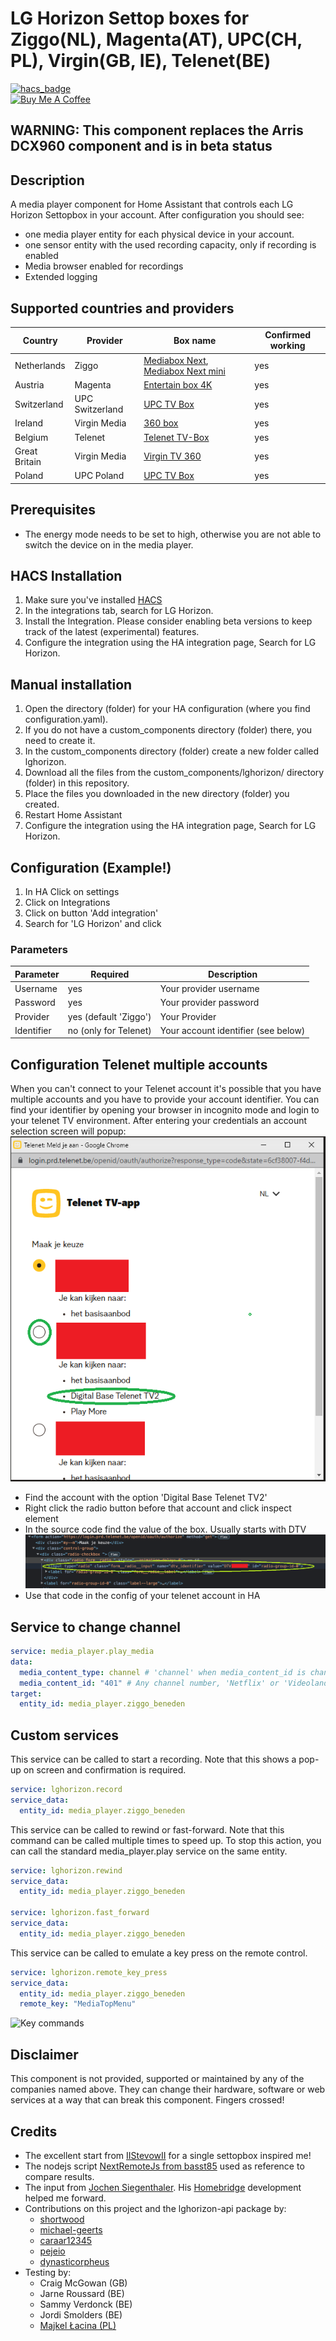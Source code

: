 <!-- # LG Horizon Settop boxes (Ziggo, Telenet, Magenta, UPC, Virgin) -->

# LG Horizon Settop boxes for Ziggo(NL), Magenta(AT), UPC(CH, PL), Virgin(GB, IE), Telenet(BE)

[![hacs_badge](https://img.shields.io/badge/HACS-Default-41BDF5.svg?style=for-the-badge)](https://github.com/hacs/integration)
<br><a href="https://www.buymeacoffee.com/sholofly" target="_blank"><img src="https://cdn.buymeacoffee.com/buttons/default-black.png" width="150px" height="35px" alt="Buy Me A Coffee" style="height: 35px !important;width: 150px !important;" ></a>

## WARNING: This component replaces the Arris DCX960 component and is in beta status

## Description

A media player component for Home Assistant that controls each LG Horizon Settopbox in your account. After configuration you should see:

- one media player entity for each physical device in your account.
- one sensor entity with the used recording capacity, only if recording is enabled
- Media browser enabled for recordings
- Extended logging

## Supported countries and providers

| Country       | Provider        | Box name                                                                                                                                                     | Confirmed working |
| ------------- | --------------- | ------------------------------------------------------------------------------------------------------------------------------------------------------------ | ----------------- |
| Netherlands   | Ziggo           | [Mediabox Next](https://www.ziggo.nl/televisie/mediaboxen/mediabox-next#ziggo-tv), [Mediabox Next mini](https://www.ziggo.nl/televisie/mediaboxen/next-mini) | yes               |
| Austria       | Magenta         | [Entertain box 4K](https://www.magenta.at/entertain-box)                                                                                                     | yes               |
| Switzerland   | UPC Switzerland | [UPC TV Box](https://www.upc.ch/en/television/learn-about-tv/tv/)                                                                                            | yes               |
| Ireland       | Virgin Media    | [360 box](https://www.virginmedia.ie/virgintv360support/)                                                                                                    | yes               |
| Belgium       | Telenet         | [Telenet TV-Box](https://www2.telenet.be/nl/klantenservice/ontdek-de-telenet-tv-box/)                                                                        | yes               |
| Great Britain | Virgin Media    | [Virgin TV 360](https://www.virginmedia.com/shop/tv/virgin-tv-360)                                                                                           | yes               |
| Poland        | UPC Poland      | [UPC TV Box](https://www.upc.pl/telewizja/poznaj/poznaj-nasza-telewizje/dekoder-4k/)                                                                         | yes               |

## Prerequisites

- The energy mode needs to be set to high, otherwise you are not able to switch the device on in the media player.

## HACS Installation

1. Make sure you've installed [HACS](https://hacs.xyz/docs/installation/prerequisites)
2. In the integrations tab, search for LG Horizon.
3. Install the Integration. Please consider enabling beta versions to keep track of the latest (experimental) features.
4. Configure the integration using the HA integration page, Search for LG Horizon.

## Manual installation

1. Open the directory (folder) for your HA configuration (where you find configuration.yaml).
2. If you do not have a custom_components directory (folder) there, you need to create it.
3. In the custom_components directory (folder) create a new folder called lghorizon.
4. Download all the files from the custom_components/lghorizon/ directory (folder) in this repository.
5. Place the files you downloaded in the new directory (folder) you created.
6. Restart Home Assistant
7. Configure the integration using the HA integration page, Search for LG Horizon.

## Configuration (Example!)

1. In HA Click on settings
2. Click on Integrations
3. Click on button 'Add integration'
4. Search for 'LG Horizon' and click

### Parameters

| Parameter  | Required              | Description                         |
| ---------- | --------------------- | ----------------------------------- |
| Username   | yes                   | Your provider username              |
| Password   | yes                   | Your provider password              |
| Provider   | yes (default 'Ziggo') | Your Provider                       |
| Identifier | no (only for Telenet) | Your account identifier (see below) |

## Configuration Telenet multiple accounts

When you can't connect to your Telenet account it's possible that you have multiple accounts and you have to provide your account identifier.
You can find your identifier by opening your browser in incognito mode and login to your telenet TV environment.
After entering your credentials an account selection screen will popup:
![account selection](/images/Telenet%20DTV.png)

- Find the account with the option 'Digital Base Telenet TV2'
- Right click the radio button before that account and click inspect element
- In the source code find the value of the box. Usually starts with DTV
  ![Identifier code](/images/Telenet%20code.png)
- Use that code in the config of your telenet account in HA

## Service to change channel

```yaml
service: media_player.play_media
data:
  media_content_type: channel # 'channel' when media_content_id is channelnumber, 'app' when media_content_id is 'Netflix' or 'Videoland'
  media_content_id: "401" # Any channel number, 'Netflix' or 'Videoland'
target:
  entity_id: media_player.ziggo_beneden
```

## Custom services

This service can be called to start a recording. Note that this shows a pop-up on screen and confirmation is required.

```yaml
service: lghorizon.record
service_data:
  entity_id: media_player.ziggo_beneden
```

This service can be called to rewind or fast-forward.
Note that this command can be called multiple times to speed up.
To stop this action, you can call the standard media_player.play service on the same entity.

```yaml
service: lghorizon.rewind
service_data:
  entity_id: media_player.ziggo_beneden

service: lghorizon.fast_forward
service_data:
  entity_id: media_player.ziggo_beneden
```

This service can be called to emulate a key press on the remote control.

```yaml
service: lghorizon.remote_key_press
service_data:
  entity_id: media_player.ziggo_beneden
  remote_key: "MediaTopMenu"
```

![Key commands](images/remote.png)

## Disclaimer

This component is not provided, supported or maintained by any of the companies named above. They can change their hardware, software or web services at a way that can break this component. Fingers crossed!

## Credits

- The excellent start from [IIStevowII](https://github.com/IIStevowII/ziggo-mediabox-next) for a single settopbox inspired me!
- The nodejs script [NextRemoteJs from basst85](https://github.com/basst85/NextRemoteJs/) used as reference to compare results.
- The input from [Jochen Siegenthaler](https://github.com/jsiegenthaler/). His [Homebridge](https://github.com/jsiegenthaler/homebridge-eosstb) development helped me forward.
- Contributions on this project and the lghorizon-api package by:
  - [shortwood](https://github.com/shortwood)
  - [michael-geerts](https://github.com/michael-geerts)
  - [caraar12345](https://github.com/caraar12345)
  - [pejeio](https://github.com/pejeio)
  - [dynasticorpheus](https://github.com/dynasticorpheus)
- Testing by:
  - Craig McGowan (GB)
  - Jarne Roussard (BE)
  - Sammy Verdonck (BE)
  - Jordi Smolders (BE)
  - [Majkel Łacina (PL)](https://github.com/lacinamichal)
